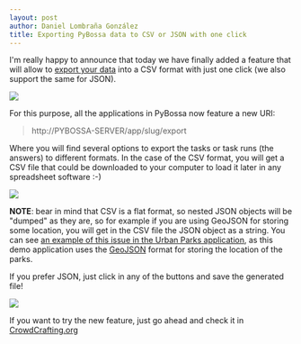 ```yaml
---
layout: post
author: Daniel Lombraña González
title: Exporting PyBossa data to CSV or JSON with one click
---
```


I'm really happy to announce that today we have finally added a feature that 
will allow to [export your data](http://docs.pybossa.com/en/latest/user/tutorial.html#exporting-the-obtained-results) into a CSV format with just one click
(we also support the same for JSON).

![](http://i.imgur.com/zqPkMST.png)

For this purpose, all the applications in PyBossa now feature a new URI:

> http://PYBOSSA-SERVER/app/slug/export

Where you will find several options to export the tasks or task runs (the answers)
to different formats. In the case of the CSV format, you will get a CSV file 
that could be downloaded to your computer to load it later in any spreadsheet 
software :-)

![](http://i.imgur.com/zVZCYW8.png)

**NOTE**: bear in mind that CSV is a flat format, so nested JSON objects will 
be "dumped" as they are, so for example if you are using GeoJSON for storing 
some location, you will get in the CSV file the JSON object as a string. 
You can see [an example of this issue in the Urban Parks application](http://crowdcrafting.org/app/urbanpark/export?type=task&format=csv), as this 
demo application uses the [GeoJSON](http://www.geojson.org/) format for storing the location of the parks. 

If you prefer JSON, just click in any of the buttons and save the generated file!

![](http://i.imgur.com/vBDWLeb.png)

If you want to try the new feature, just go ahead and check it in [CrowdCrafting.org](http://crowdcrafting.org)
